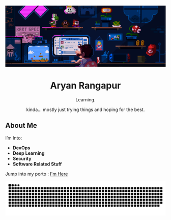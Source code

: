 


<p align="center">
  <img src="https://github.com/aryanrangapur/aryanrangapur/blob/main/IMG_2092.gif" alt="Me all-time" />
</p>

<h1 align="center">Aryan Rangapur</h1> 

<p align="center"> Learning. </p>
<p align="center">
kinda… mostly just trying things and hoping for the best.
</p>


## About Me

I’m Into: 
- **DevOps**
- **Deep Learning**
- **Security**
- **Software Related Stuff** 



Jump into my porto : [I'm Here](https://aryanrangapur.github.io/portfolio/)




<img src="https://raw.githubusercontent.com/slanja/slanja/output/snake.svg" alt="I Love Cakes!" />

